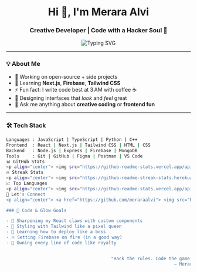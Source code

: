 <h1 align="center">Hi 👋, I'm Merara Alvi</h1>
<h3 align="center">Creative Developer | Code with a Hacker Soul 🖤</h3>

<p align="center">
  <img src="https://readme-typing-svg.herokuapp.com?font=Fira+Code&pause=1000&color=00FFFF&center=true&vCenter=true&width=435&lines=Frontend+Wizard+%F0%9F%92%AA;Lover+of+Dark+UIs+%F0%9F%8C%8D;Code+with+Attitude+%F0%9F%94%9C" alt="Typing SVG" />
</p>

---

### 💡 About Me

- 🔭 Working on open-source + side projects  
- 🌱 Learning **Next.js**, **Firebase**, **Tailwind CSS**  
- ⚡ Fun fact: I write code best at 3 AM with coffee ☕  
- 🎨 Designing interfaces that *look* and *feel* great  
- 💬 Ask me anything about **creative coding** or **frontend fun**

---

### 🛠️ Tech Stack

```bash
Languages : JavaScript | TypeScript | Python | C++
Frontend  : React | Next.js | Tailwind CSS | HTML | CSS
Backend   : Node.js | Express | Firebase | MongoDB
Tools     : Git | GitHub | Figma | Postman | VS Code
📊 GitHub Stats
<p align="center"> <img src="https://github-readme-stats.vercel.app/api?username=meraraalvi&show_icons=true&theme=radical" alt="GitHub Stats" /> </p>
🔥 Streak Stats
<p align="center"> <img src="https://github-readme-streak-stats.herokuapp.com/?user=meraraalvi&theme=radical" alt="GitHub Streak" /> </p>
📈 Top Languages
<p align="center"> <img src="https://github-readme-stats.vercel.app/api/top-langs/?username=meraraalvi&layout=compact&theme=radical" alt="Top Languages" /> </p>
🔗 Let's Connect
<p align="center"> <a href="https://github.com/meraraalvi"> <img src="https://img.shields.io/badge/GitHub-181717?style=for-the-badge&logo=github&logoColor=white" /> </a> <a href="mailto:meraraalvi@gmail.com"> <img src="https://img.shields.io/badge/Gmail-D14836?style=for-the-badge&logo=gmail&logoColor=white"/> </a> <a href="https://linkedin.com/in/meraraalvi"> <img src="https://img.shields.io/badge/LinkedIn-0077B5?style=for-the-badge&logo=linkedin&logoColor=white"/> </a> </p>

### 💪 Code & Glow Goals

- 🔧 Sharpening my React claws with custom components  
- 🎨 Styling with Tailwind like a pixel queen  
- 🚀 Learning how to deploy like a boss  
- 🔥 Setting Firebase on fire (in a good way)  
- 👑 Owning every line of code like royalty  


                                        "Hack the rules. Code the game. Own the keyboard."
                                                                — Merara Alvi 🕶️💻
